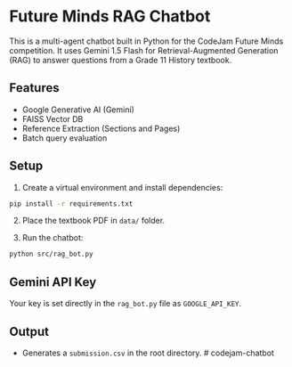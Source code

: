 # Future Minds RAG Chatbot

This is a multi-agent chatbot built in Python for the CodeJam Future Minds competition.
It uses Gemini 1.5 Flash for Retrieval-Augmented Generation (RAG) to answer questions from a Grade 11 History textbook.

## Features
- Google Generative AI (Gemini)
- FAISS Vector DB
- Reference Extraction (Sections and Pages)
- Batch query evaluation

## Setup

1. Create a virtual environment and install dependencies:

```bash
pip install -r requirements.txt
```

2. Place the textbook PDF in `data/` folder.

3. Run the chatbot:

```bash
python src/rag_bot.py
```

## Gemini API Key
Your key is set directly in the `rag_bot.py` file as `GOOGLE_API_KEY`.

## Output
- Generates a `submission.csv` in the root directory.
#   c o d e j a m - c h a t b o t  
 